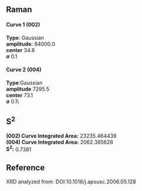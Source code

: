 ## Raman

#### Curve 1 (002)
**Type**: Gaussian\
**amplitude:** 84000.0\
**center** 34.8\
**σ** 0.1


#### Curve 2 (004)
**Type**:Gaussian\
**amplitude** 7295.5\
**center** 73.1\
**σ** 0.1\


## S<sup>2</sup>
**(002) Curve Integrated Area:** 23235.464439\
**(004) Curve Integrated Area:** 2062.385628\
**S<sup>2</sup>:** 0.7381



















## Reference
XRD analyzed from:
DOI:10.1016/j.apsusc.2006.05.128
